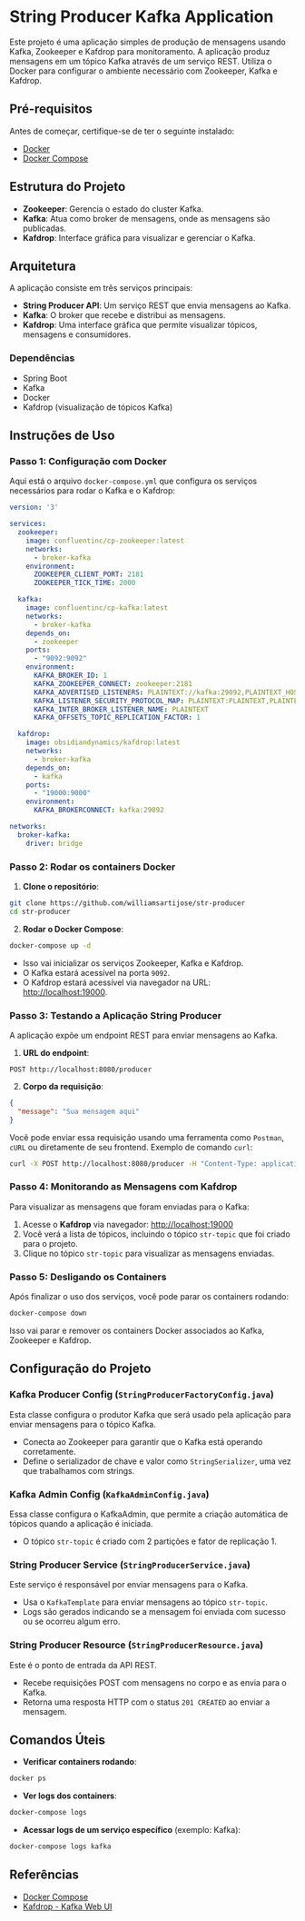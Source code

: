 

# String Producer Kafka Application

Este projeto é uma aplicação simples de produção de mensagens usando Kafka, Zookeeper e Kafdrop para monitoramento. A aplicação produz mensagens em um tópico Kafka através de um serviço REST. Utiliza o Docker para configurar o ambiente necessário com Zookeeper, Kafka e Kafdrop.

## Pré-requisitos

Antes de começar, certifique-se de ter o seguinte instalado:

- [Docker](https://docs.docker.com/get-docker/)
- [Docker Compose](https://docs.docker.com/compose/install/)

## Estrutura do Projeto

- **Zookeeper**: Gerencia o estado do cluster Kafka.
- **Kafka**: Atua como broker de mensagens, onde as mensagens são publicadas.
- **Kafdrop**: Interface gráfica para visualizar e gerenciar o Kafka.

## Arquitetura

A aplicação consiste em três serviços principais:

- **String Producer API**: Um serviço REST que envia mensagens ao Kafka.
- **Kafka**: O broker que recebe e distribui as mensagens.
- **Kafdrop**: Uma interface gráfica que permite visualizar tópicos, mensagens e consumidores.

### Dependências

- Spring Boot
- Kafka
- Docker
- Kafdrop (visualização de tópicos Kafka)

## Instruções de Uso

### Passo 1: Configuração com Docker

Aqui está o arquivo `docker-compose.yml` que configura os serviços necessários para rodar o Kafka e o Kafdrop:

```yaml
version: '3'

services:
  zookeeper:
    image: confluentinc/cp-zookeeper:latest
    networks:
      - broker-kafka
    environment:
      ZOOKEEPER_CLIENT_PORT: 2181
      ZOOKEEPER_TICK_TIME: 2000

  kafka:
    image: confluentinc/cp-kafka:latest
    networks:
      - broker-kafka
    depends_on:
      - zookeeper
    ports:
      - "9092:9092"
    environment:
      KAFKA_BROKER_ID: 1
      KAFKA_ZOOKEEPER_CONNECT: zookeeper:2181
      KAFKA_ADVERTISED_LISTENERS: PLAINTEXT://kafka:29092,PLAINTEXT_HOST://localhost:9092
      KAFKA_LISTENER_SECURITY_PROTOCOL_MAP: PLAINTEXT:PLAINTEXT,PLAINTEXT_HOST:PLAINTEXT
      KAFKA_INTER_BROKER_LISTENER_NAME: PLAINTEXT
      KAFKA_OFFSETS_TOPIC_REPLICATION_FACTOR: 1

  kafdrop:
    image: obsidiandynamics/kafdrop:latest
    networks:
      - broker-kafka
    depends_on:
      - kafka
    ports:
      - "19000:9000"
    environment:
      KAFKA_BROKERCONNECT: kafka:29092

networks:
  broker-kafka:
    driver: bridge
```

### Passo 2: Rodar os containers Docker

1. **Clone o repositório**:

```bash
git clone https://github.com/williamsartijose/str-producer
cd str-producer
```

2. **Rodar o Docker Compose**:

```bash
docker-compose up -d
```

- Isso vai inicializar os serviços Zookeeper, Kafka e Kafdrop.
- O Kafka estará acessível na porta `9092`.
- O Kafdrop estará acessível via navegador na URL: [http://localhost:19000](http://localhost:19000).

### Passo 3: Testando a Aplicação String Producer

A aplicação expõe um endpoint REST para enviar mensagens ao Kafka.

1. **URL do endpoint**:

```
POST http://localhost:8080/producer
```

2. **Corpo da requisição**:

```json
{
  "message": "Sua mensagem aqui"
}
```

Você pode enviar essa requisição usando uma ferramenta como `Postman`, `cURL` ou diretamente de seu frontend. Exemplo de comando `curl`:

```bash
curl -X POST http://localhost:8080/producer -H "Content-Type: application/json" -d '{"message": "Olá Kafka!"}'
```

### Passo 4: Monitorando as Mensagens com Kafdrop

Para visualizar as mensagens que foram enviadas para o Kafka:

1. Acesse o **Kafdrop** via navegador: [http://localhost:19000](http://localhost:19000)
2. Você verá a lista de tópicos, incluindo o tópico `str-topic` que foi criado para o projeto.
3. Clique no tópico `str-topic` para visualizar as mensagens enviadas.

### Passo 5: Desligando os Containers

Após finalizar o uso dos serviços, você pode parar os containers rodando:

```bash
docker-compose down
```

Isso vai parar e remover os containers Docker associados ao Kafka, Zookeeper e Kafdrop.

## Configuração do Projeto

### Kafka Producer Config (`StringProducerFactoryConfig.java`)

Esta classe configura o produtor Kafka que será usado pela aplicação para enviar mensagens para o tópico Kafka.

- Conecta ao Zookeeper para garantir que o Kafka está operando corretamente.
- Define o serializador de chave e valor como `StringSerializer`, uma vez que trabalhamos com strings.

### Kafka Admin Config (`KafkaAdminConfig.java`)

Essa classe configura o KafkaAdmin, que permite a criação automática de tópicos quando a aplicação é iniciada.

- O tópico `str-topic` é criado com 2 partições e fator de replicação 1.

### String Producer Service (`StringProducerService.java`)

Este serviço é responsável por enviar mensagens para o Kafka.

- Usa o `KafkaTemplate` para enviar mensagens ao tópico `str-topic`.
- Logs são gerados indicando se a mensagem foi enviada com sucesso ou se ocorreu algum erro.

### String Producer Resource (`StringProducerResource.java`)

Este é o ponto de entrada da API REST.

- Recebe requisições POST com mensagens no corpo e as envia para o Kafka.
- Retorna uma resposta HTTP com o status `201 CREATED` ao enviar a mensagem.

## Comandos Úteis

- **Verificar containers rodando**:

```bash
docker ps
```

- **Ver logs dos containers**:

```bash
docker-compose logs
```

- **Acessar logs de um serviço específico** (exemplo: Kafka):

```bash
docker-compose logs kafka
```

## Referências

- [Docker Compose](https://docs.docker.com/compose/)
- [Kafdrop - Kafka Web UI](https://github.com/obsidiandynamics/kafdrop)

